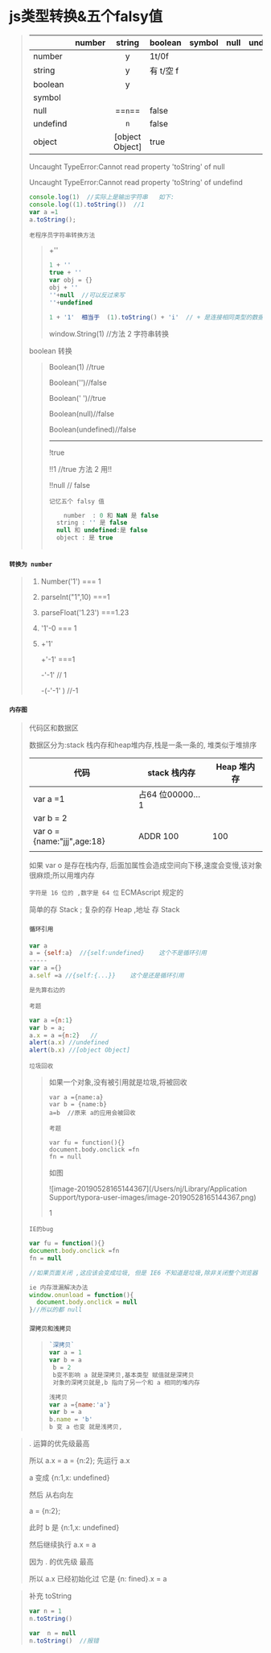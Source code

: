 # js类型转换&五个falsy值

> 
>
> |          | number |     string      | boolean   | symbol | null | undefind | object |
> | -------- | ------ | :-------------: | --------- | ------ | ---- | -------- | ------ |
> | number   |        |        y        | 1t/0f     |        |      |          |        |
> | string   |        |        y        | 有 t/空 f |        |      |          |        |
> | boolean  |        |        y        |           |        |      |          |        |
> | symbol   |        |                 |           |        |      |          |        |
> | null     |        |    ==``n``==    | false     |        |      |          |        |
> | undefind |        |       `n`       | false     |        |      |          |        |
> | object   |        | [object Object] | true      |        |      |          |        |
>
> Uncaught TypeError:Cannot read property 'toString' of null
>
> Uncaught TypeError:Cannot read property 'toString' of undefind
>
> ```js
> console.log(1)  //实际上是输出字符串   如下:
> console.log((1).toString())  //1 
> var a =1 
> a.toString();
> ```
>
> 
>
> `老程序员字符串转换方法`
>
> > +''
> >
> > ```js
> > 1 + ''
> > true + ''
> > var obj = {}
> > obj + ''
> > ''+null  //可以反过来写
> > ''+undefined 
> > 
> > 1 + '1'  相当于  (1).toString() + 'i'  // + 是连接相同类型的数据,遇到不同会优先转换
> > ```
> >
> > window.String(1)  //方法 2 字符串转换
>
> boolean 转换
>
> 
>
> > Boolean(1) //true
> >
> > Boolean('')//false
> >
> > Boolean(' ')//true
> >
> > Boolean(null)//false
> >
> > Boolean(undefined)//false
> >
> > --------
> >
> > !true 
> >
> > !!1   //true     方法 2 用!!  
> >
> > !!null   // false   
> >
> > `记忆五个 falsy 值`
> >
> > ```js
> > 	number  : 0 和 NaN 是 false
> >   string : '' 是 false
> >   null 和 undefined:是 false
> >   object : 是 true
> >  	
> > ```
> >
> > 

#### `转换为 number`

> 1. Number('1')  === 1
>
> 2. parseInt("1",10) ===1
>
> 3. parseFloat('1.23') ===1.23
>
> 4. '1'-0 === 1
>
> 5. +'1'  
>
>     +'-1' ===1
>
>    -'-1'   // 1
>
>      -(-'-1' )  //-1
>
> 

#### `内存图`

> 代码区和数据区
>
> 数据区分为:stack 栈内存和heap堆内存,栈是一条一条的, 堆类似于堆排序
>
> | 代码                       | stack 栈内存   | Heap 堆内存 |
> | -------------------------- | -------------- | ----------- |
> | var a =1                   | 占64 位00000…1 |             |
> | var b = 2                  |                |             |
> | var o ={name:"jjj",age:18} | ADDR 100       | 100         |
> |                            |                |             |
>
> 如果 var o 是存在栈内存, 后面加属性会造成空间向下移,速度会变慢,该对象很麻烦;所以用堆内存
>
> `字符是 16 位的 ,数字是 64 位` ECMAscript 规定的
>
> 简单的存 Stack ; 复杂的存 Heap ,地址 存 Stack 
>
> #### `循环引用`
>
> ```js
> var a 
> a = {self:a}  //{self:undefined}    这个不是循环引用
> -----
> var a ={}
> a.self =a //{self:{...}}    这个是还是循环引用
> 
> 是先算右边的
> ```
>
> `考题`
>
> ```js
> var a ={n:1}
> var b = a;
> a.x = a ={n:2}   //
> alert(a.x) //undefined
> alert(b.x) //[object Object]
> ```
>
> `垃圾回收`
>
> > 如果一个对象,没有被引用就是垃圾,将被回收
> >
> > ```
> > var a ={name:a}
> > var b = {name:b}
> > a=b  //原来 a的应用会被回收
> > ```
> >
> > `考题`
> >
> > ```
> > var fu = function(){}
> > document.body.onclick =fn
> > fn = null
> > ```
> >
> > 如图
> >
> > ![image-20190528165144367](/Users/nj/Library/Application Support/typora-user-images/image-20190528165144367.png)
> >
> > 1
> >
> > 
>
> `IE的bug`
>
> ```js
> var fu = function(){}
> document.body.onclick =fn
> fn = null
> 
> //如果页面关闭 ,这应该会变成垃圾, 但是 IE6 不知道是垃圾,除非关闭整个浏览器
> ```
>
> ```js
> ie 内存泄漏解决办法
> window.onunload = function(){
> 	document.body.onclick = null
> }//所以的都 null
> ```
>
> 
>
> #### `深拷贝和浅拷贝`
>
> > ```js
> > `深拷贝`
> > var a = 1
> > var b = a 
> >  b = 2
> >  b变不影响 a 就是深拷贝,基本类型 赋值就是深拷贝
> >  对象的深拷贝就是,b 指向了另一个和 a 相同的堆内存
> > 
> > ```
> >
> > ```js
> > 浅拷贝
> > var a ={name:'a'}
> > var b = a
> > b.name = 'b'  
> > b 变 a 也变 就是浅拷贝,
> > ```
> >
> > 

>   . 运算的优先级最高
>
> 所以 a.x = a = {n:2}; 先运行 a.x
>
> a 变成 {n:1,x: undefined}
>
> 然后 从右向左
>
> a = {n:2};
>
> 此时  b 是 {n:1,x: undefined}
>
> 然后继续执行  a.x = a
>
> 因为 . 的优先级 最高
>
> 所以 a.x 已经初始化过 它是 {n:	fined}.x = a

> 补充 toString  
>
> ```js
> var n = 1 
> n.toString()
> 
> var  n = null 
> n.toString()  //报错
> ```
>
> 

